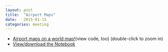 ```yaml
---
layout: post
title:  "Airport Maps"
date:   2015-01-15
categories: meeting
---
```



* [Airport maps on a world map!](airportmaps/page.html)(view code, too) (double-click to zoom in)
* [View/download the Notebook](http://nbviewer.ipython.org/url/dayton-dynamic.github.io/airportmaps/reshaping_json.ipynb)